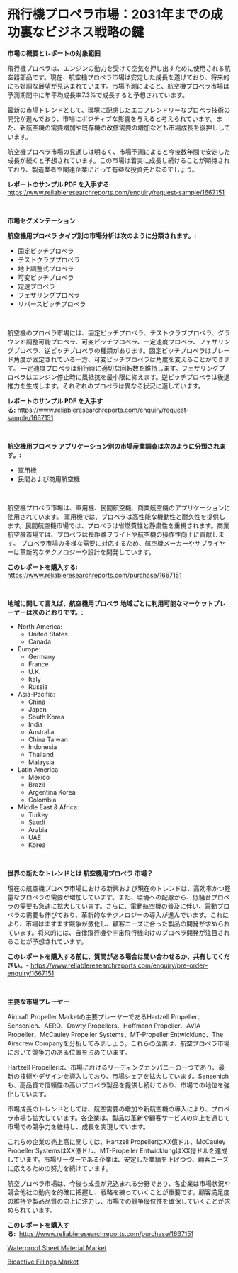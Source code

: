 <p><h1>飛行機プロペラ市場：2031年までの成功裏なビジネス戦略の鍵</h1></p><p><strong>市場の概要とレポートの対象範囲</strong></p>
<p><p>飛行機プロペラは、エンジンの動力を受けて空気を押し出すために使用される航空器部品です。現在、航空機プロペラ市場は安定した成長を遂げており、将来的にも好調な展望が見込まれています。市場予測によると、航空機プロペラ市場は予測期間中に年平均成長率7.3%で成長すると予想されています。</p><p>最新の市場トレンドとして、環境に配慮したエコフレンドリーなプロペラ技術の開発が進んでおり、市場にポジティブな影響を与えると考えられています。また、新航空機の需要増加や既存機の改修需要の増加なども市場成長を後押ししています。</p><p>航空機プロペラ市場の見通しは明るく、市場予測によると今後数年間で安定した成長が続くと予想されています。この市場は着実に成長し続けることが期待されており、製造業者や関連企業にとって有益な投資先となるでしょう。</p></p>
<p><strong>レポートのサンプル PDF を入手する:</strong> <a href="https://www.reliableresearchreports.com/enquiry/request-sample/1667151">https://www.reliableresearchreports.com/enquiry/request-sample/1667151</a></p>
<p>&nbsp;</p>
<p><strong>市場セグメンテーション</strong></p>
<p><strong>航空機用プロペラ タイプ別の市場分析は次のように分類されます。:</strong></p>
<p><ul><li>固定ピッチプロペラ</li><li>テストクラブプロペラ</li><li>地上調整式プロペラ</li><li>可変ピッチプロペラ</li><li>定速プロペラ</li><li>フェザリングプロペラ</li><li>リバースピッチプロペラ</li></ul></p>
<p>&nbsp;</p>
<p><p>航空機のプロペラ市場には、固定ピッチプロペラ、テストクラブプロペラ、グラウンド調整可能プロペラ、可変ピッチプロペラ、一定速度プロペラ、フェザリングプロペラ、逆ピッチプロペラの種類があります。固定ピッチプロペラはブレード角度が固定されている一方、可変ピッチプロペラは角度を変えることができます。 一定速度プロペラは飛行時に適切な回転数を維持します。フェザリングプロペラはエンジン停止時に風抵抗を最小限に抑えます。逆ピッチプロペラは後退推力を生成します。それぞれのプロペラは異なる状況に適しています。</p></p>
<p><strong>レポートのサンプル PDF を入手する:</strong>&nbsp;<a href="https://www.reliableresearchreports.com/enquiry/request-sample/1667151">https://www.reliableresearchreports.com/enquiry/request-sample/1667151</a></p>
<p>&nbsp;</p>
<p><strong> 航空機用プロペラ アプリケーション別の市場産業調査は次のように分類されます。:</strong></p>
<p><ul><li>軍用機</li><li>民間および商用航空機</li></ul></p>
<p>&nbsp;</p>
<p><p>航空機プロペラ市場は、軍用機、民間航空機、商業航空機のアプリケーションに使用されています。 軍用機では、プロペラは高性能な機動性と耐久性を提供します。民間航空機市場では、プロペラは省燃費性と静粛性を重視されます。商業航空機市場では、プロペラは長距離フライトや航空機の操作性向上に貢献します。 プロペラ市場の多様な需要に対応するため、航空機メーカーやサプライヤーは革新的なテクノロジーや設計を開発しています。</p></p>
<p><strong>このレポートを購入する:</strong>&nbsp; <a href="https://www.reliableresearchreports.com/purchase/1667151">https://www.reliableresearchreports.com/purchase/1667151</a></p>
<p>&nbsp;</p>
<p><strong>地域に関して言えば、航空機用プロペラ 地域ごとに利用可能なマーケットプレーヤーは次のとおりです。:</strong></p>
<p><ul>
    <li>
        North America:
        <ul>
            <li>United States</li>
            <li>Canada</li>
        </ul>
    </li>
    <li>
        Europe:
        <ul>
            <li>Germany</li>
            <li>France</li>
            <li>U.K.</li>
            <li>Italy</li>
            <li>Russia</li>
        </ul>
    </li>
    <li>
        Asia-Pacific:
        <ul>
            <li>China</li>
            <li>Japan</li>
            <li>South Korea</li>
            <li>India</li>
            <li>Australia</li>
            <li>China Taiwan</li>
            <li>Indonesia</li>
            <li>Thailand</li>
            <li>Malaysia</li>
        </ul>
    </li>
    <li>
        Latin America:
        <ul>
            <li>Mexico</li>
            <li>Brazil</li>
            <li>Argentina Korea</li>
            <li>Colombia</li>
        </ul>
    </li>
    <li>
        Middle East & Africa:
        <ul>
            <li>Turkey</li>
            <li>Saudi</li>
            <li>Arabia</li>
            <li>UAE</li>
            <li>Korea</li>
        </ul>
    </li>
    </ul></p>
<p>&nbsp;</p>
<p><strong>世界の新たなトレンドとは 航空機用プロペラ 市場？</strong></p>
<p><p>現在の航空機プロペラ市場における新興および現在のトレンドは、高効率かつ軽量なプロペラの需要が増加しています。また、環境への配慮から、低騒音プロペラの需要も急速に拡大しています。さらに、電動航空機の普及に伴い、電動プロペラの需要も伸びており、革新的なテクノロジーの導入が進んでいます。これにより、市場はますます競争が激化し、顧客ニーズに合った製品の開発が求められています。将来的には、自律飛行機や宇宙飛行機向けのプロペラ開発が注目されることが予想されています。</p></p>
<p><strong>このレポートを購入する前に、質問がある場合は問い合わせるか、共有してください。</strong>- <a href="https://www.reliableresearchreports.com/enquiry/pre-order-enquiry/1667151">https://www.reliableresearchreports.com/enquiry/pre-order-enquiry/1667151</a></p>
<p>&nbsp;</p>
<p><strong>主要な市場プレーヤー</strong></p>
<p><p>Aircraft Propeller Marketの主要プレーヤーであるHartzell Propeller、Sensenich、AERO、Dowty Propellers、Hoffmann Propeller、AVIA Propeller、McCauley Propeller Systems、MT-Propeller Entwicklung、The Airscrew Companyを分析してみましょう。これらの企業は、航空プロペラ市場において競争力のある位置を占めています。 </p><p>Hartzell Propellerは、市場におけるリーディングカンパニーの一つであり、最新の技術やデザインを導入しており、市場シェアを拡大しています。Sensenichも、高品質で信頼性の高いプロペラ製品を提供し続けており、市場での地位を強化しています。 </p><p>市場成長のトレンドとしては、航空需要の増加や新航空機の導入により、プロペラ市場も拡大しています。各企業は、製品の革新や顧客サービスの向上を通じて市場での競争力を維持し、成長を実現しています。 </p><p>これらの企業の売上高に関しては、Hartzell PropellerはXX億ドル、McCauley Propeller SystemsはXX億ドル、MT-Propeller EntwicklungはXX億ドルを達成しています。市場リーダーである企業は、安定した業績を上げつつ、顧客ニーズに応えるための努力を続けています。 </p><p>航空プロペラ市場は、今後も成長が見込まれる分野であり、各企業は市場状況や競合他社の動向を的確に把握し、戦略を練っていくことが重要です。顧客満足度の維持や製品品質の向上に注力し、市場での競争優位性を確保していくことが求められています。</p></p>
<p><strong>このレポートを購入する:</strong>&nbsp;&nbsp;<a href="https://www.reliableresearchreports.com/purchase/1667151">https://www.reliableresearchreports.com/purchase/1667151</a></p>
<p><p><a href="https://confirmed-shield-e13.notion.site/Waterproof-Sheet-Material-Market-Size-and-Examines-its-Market-Scope-with-a-Primary-Focus-on-Growth-e315a9b8086549ad905d891a6807ee1f">Waterproof Sheet Material Market</a></p><p><a href="https://funky-papaya-cf4.notion.site/Bioactive-Fillings-Market-Size-Market-Share-and-Global-Market-Analysis-Report-2024-2031-d5030ae7f60e4b158bd25b52b3b9d444">Bioactive Fillings Market</a></p></p>